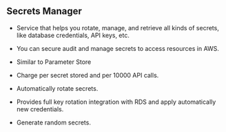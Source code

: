 ## Secrets Manager

- Service that helps you rotate, manage, and retrieve all kinds of secrets, like database credentials, API keys, etc.

- You can secure audit and manage secrets to access resources in AWS.

- Similar to Parameter Store

- Charge per secret stored and per 10000 API calls.

- Automatically rotate secrets.

- Provides full key rotation integration with RDS and apply automatically new credentials.

- Generate random secrets.
